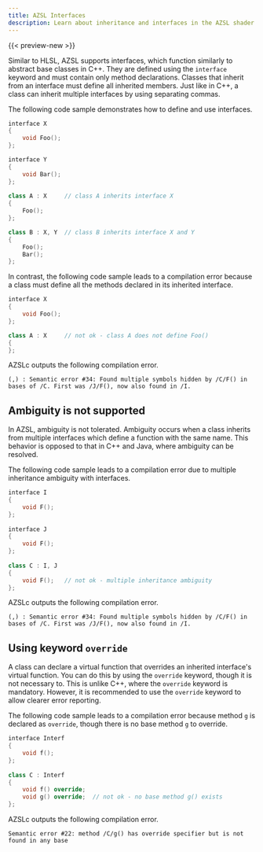 ```yaml
---
title: AZSL Interfaces
description: Learn about inheritance and interfaces in the AZSL shader language.
---
```


{{< preview-new >}}

Similar to HLSL, AZSL supports interfaces, which function similarly to abstract base classes in C++. They are defined using the `interface` keyword and must contain only method declarations. Classes that inherit from an interface must define all inherited members. Just like in C++, a class can inherit multiple interfaces by using separating commas. 

The following code sample demonstrates how to define and use interfaces. 
```cpp
interface X
{
    void Foo();
};

interface Y
{
    void Bar();
};
 
class A : X     // class A inherits interface X
{
    Foo();
};

class B : X, Y  // class B inherits interface X and Y
{
    Foo();
    Bar();
};
```

In contrast, the following code sample leads to a compilation error because a class must define all the methods declared in its inherited interface. 
```cpp
interface X
{
    void Foo();
};

class A : X     // not ok - class A does not define Foo()
{    
};
```

AZSLc outputs the following compilation error.
```
(,) : Semantic error #34: Found multiple symbols hidden by /C/F() in bases of /C. First was /J/F(), now also found in /I.
```


## Ambiguity is not supported
In AZSL, ambiguity is not tolerated. Ambiguity occurs when a class inherits from multiple interfaces which define a function with the same name. This behavior is opposed to that in C++ and Java, where ambiguity can be resolved. 

The following code sample leads to a compilation error due to multiple inheritance ambiguity with interfaces.
```cpp
interface I
{
    void F();
};
 
interface J
{
    void F();
};
 
class C : I, J 
{
    void F();   // not ok - multiple inheritance ambiguity
};
```

AZSLc outputs the following compilation error.
```
(,) : Semantic error #34: Found multiple symbols hidden by /C/F() in bases of /C. First was /J/F(), now also found in /I.
```


## Using keyword `override`
A class can declare a virtual function that overrides an inherited interface's virtual function. You can do this by using the `override` keyword, though it is not necessary to. This is unlike C++, where the `override` keyword is mandatory. However, it is recommended to use the `override` keyword to allow clearer error reporting. 

The following code sample leads to a compilation error because method `g` is declared as `override`, though there is no base method `g` to override. 
```cpp
interface Interf
{
    void f();
};
 
class C : Interf
{
    void f() override;
    void g() override;  // not ok - no base method g() exists
};
```
AZSLc outputs the following compilation error.
```
Semantic error #22: method /C/g() has override specifier but is not found in any base
```